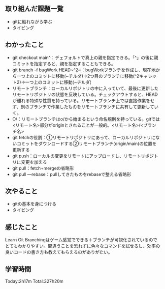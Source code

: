 ## 取り組んだ課題一覧
 - gitに触れながら学ぶ
 - タイピング
## わかったこと
 - git checkout main^：デェフォルトで真上の親を指定できる。「^」の後に親コミットを指定すると、親を指定することもできる。
 - git branch -f bugWork HEAD~^2~：bugWorkブランチを作成し、現在地から一つ上のコミットに移動(~チルダ)→2つ目のブランチに移動(^2キャレット2)→一つ上のコミットに移動(~チルダ)
 - リモートブランチ：ローカルリポジトリの中に入っていて、最後に更新したリモートリポジトリの状態を反映している。チェックアウトすると、HEADが離れる特殊な性質を持っている。リモートブランチ上では直接作業をせず、別のブランチで作業したものをリモートブランチに共有して更新していく。
 - O/：リモートブランチはo/から始まるという命名規則を持っている。gitでは<リモート名>部分がoriginとされることが一般的。<リモート名>/<ブランチ名>
 - git fetchの役割：①リモートリポジトリにあって、ローカルリポジトリにないコミットをダウンロードする②リモートブランチ(origin/main)の位置を更新する
 - git push：ローカルの変更をリモートにアップロードし、リモートリポジトリに変更を加える
 - git pull：fetch+mergeの省略形
 - git pull —rebase：pullしてきたものをrebaseで整える省略形
## 次やること
 - gitの基本を身につける
 - タイピング
## 感じたこと
Learn Git Branchingはゲーム感覚でできる＋ブランチが可視化されているのでとてもわかりやすい。間違うことを恐れずに色々なコマンドを試せるし、効率の良いコードの書き方も教えてもらえるのがありがたい。
## 学習時間
Today:2h17m  Total:327h20m